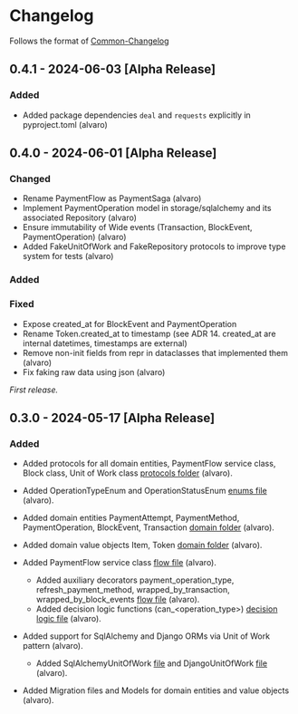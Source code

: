 # Changelog

Follows the format of [Common-Changelog](https://common-changelog.org)

## 0.4.1 - 2024-06-03 [Alpha Release]

### Added

- Added package dependencies `deal` and `requests` explicitly in pyproject.toml (alvaro)

## 0.4.0 - 2024-06-01 [Alpha Release]

### Changed

- Rename PaymentFlow as PaymentSaga (alvaro)
- Implement PaymentOperation model in storage/sqlalchemy and its associated Repository (alvaro)
- Ensure immutability of Wide events (Transaction, BlockEvent, PaymentOperation) (alvaro)
- Added FakeUnitOfWork and FakeRepository protocols to improve type system for tests (alvaro)

### Added

### Fixed

- Expose created_at for BlockEvent and PaymentOperation
- Rename Token.created_at to timestamp (see ADR 14. created_at are internal datetimes, timestamps are external)
- Remove non-init fields from repr in dataclasses that implemented them (alvaro)
- Fix faking raw data using json (alvaro)

_First release._

## 0.3.0 - 2024-05-17 [Alpha Release]

### Added

- Added protocols for all domain entities, PaymentFlow service class, Block class, Unit of Work class
[protocols folder](acquiring/protocols/__init__.py) (alvaro).

- Added OperationTypeEnum and OperationStatusEnum [enums file](acquiring/enums.py) (alvaro).

- Added domain entities PaymentAttempt, PaymentMethod, PaymentOperation, BlockEvent, Transaction
[domain folder](acquiring/domain/__init__.py) (alvaro).
- Added domain value objects Item, Token [domain folder](acquiring/domain/__init__.py) (alvaro).

- Added PaymentFlow service class [flow file](acquiring/domain/flow.py)  (alvaro).
    - Added auxiliary decorators payment_operation_type, refresh_payment_method, wrapped_by_transaction,
wrapped_by_block_events [flow file](acquiring/domain/flow.py) (alvaro).
    - Added decision logic functions (can_<operation_type>) [decision logic file](acquiring/domain/decision_logic.py) (alvaro).

- Added support for SqlAlchemy and Django ORMs via Unit of Work pattern (alvaro).
    - Added SqlAlchemyUnitOfWork [file](acquiring/storage/sqlalchemy/unit_of_work.py) and DjangoUnitOfWork
[file](acquiring/storage/django/unit_of_work.py)  (alvaro).
- Added Migration files and Models for domain entities and value objects (alvaro).
